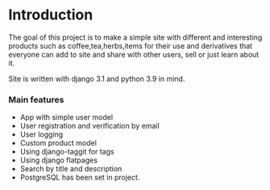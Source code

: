 # Introduction

The goal of this project is to make a simple site with different and interesting products such as coffee,tea,herbs,items for their use and derivatives that everyone can add to site and share with other users, sell or just learn about it.

Site is written with django 3.1 and python 3.9 in mind.

### Main features

* App with simple user model
* User registration and verification by email
* User logging
* Custom product model
* Using django-taggit for tags
* Using django flatpages
* Search by title and description
* PostgreSQL has been set in project.
